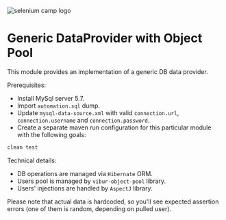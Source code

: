 ![selenium camp logo](http://seleniumcamp.com/wp-content/themes/selenium/images/logo-color.svg "Selenium Camp 2016")
# Generic DataProvider with Object Pool

This module provides an implementation of a generic DB data provider.

Prerequisites:

 - Install MySql server 5.7.
 - Import `automation.sql` dump.
 - Update `mysql-data-source.xml` with valid `connection.url`, `connection.username` and `connection.password`.
 - Create a separate maven run configuration for this particular module with the following goals:
```cmd
clean test
```

Technical details:

 - DB operations are managed via `Hibernate` ORM.
 - Users pool is managed by `vibur-object-pool` library.
 - Users' injections are handled by `AspectJ` library.
 
Please note that actual data is hardcoded, so you'll see expected assertion errors (one of them is random, depending on pulled user).